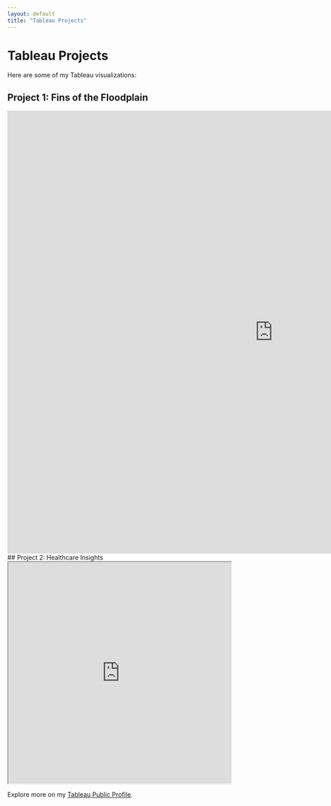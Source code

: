 ```yaml
---
layout: default
title: "Tableau Projects"
---
```


# Tableau Projects

Here are some of my Tableau visualizations:

## Project 1: Fins of the Floodplain  
<iframe width="1200px" height="1000px" src="https://lookerstudio.google.com/embed/reporting/f70f78b3-fcb5-45b6-8f2b-a0916aef800a/page/p_ve81adcsfd" frameborder="0" style="border:0" allowfullscreen sandbox="allow-storage-access-by-user-activation allow-scripts allow-same-origin allow-popups allow-popups-to-escape-sandbox"></iframe>
## Project 2: Healthcare Insights  
<iframe src="https://public.tableau.com/views/YourTableauViz2" width="100%" height="500"></iframe>

Explore more on my [Tableau Public Profile](https://public.tableau.com/profile/your-profile).
